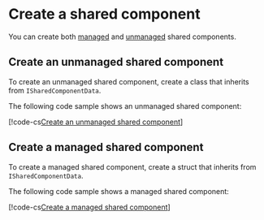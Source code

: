 # Create a shared component

You can create both [managed](components-managed.md) and [unmanaged](components-unmanaged.md) shared components.

## Create an unmanaged shared component

To create an unmanaged shared component, create a class that inherits from `ISharedComponentData`.

The following code sample shows an unmanaged shared component:

[!code-cs[Create an unmanaged shared component](../DocCodeSamples.Tests/CreateComponentExamples.cs#shared-unmanaged)]

## Create a managed shared component

To create a managed shared component, create a struct that inherits from `ISharedComponentData`.

The following code sample shows a managed shared component:

[!code-cs[Create a managed shared component](../DocCodeSamples.Tests/CreateComponentExamples.cs#shared-managed)]